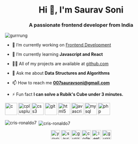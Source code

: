<h1 align="center">Hi 👋, I'm Saurav Soni</h1>
<h3 align="center">A passionate frontend developer from India</h3>

<p align="left"> <img src="https://komarev.com/ghpvc/?username=gurrrung" alt="gurrrung" /> </p>

- 🔭 I’m currently working on [Frontend Development](www.google.com)

- 🌱 I’m currently learning **Javascript and React**

- 👨‍💻 All of my projects are available at [github.com](https://github.com/cris-ronaldo7/)

- 💬 Ask me about **Data Structures and Algorithms**

- 📫 How to reach me **007sauravsoni@gmail.com**

- ⚡ Fun fact **I can solve a Rubik's Cube under 3 minutes.**

<p align="left"><img src="https://devicons.github.io/devicon/devicon.git/icons/c/c-original.svg" alt="c" width="40" height="40"/> <img src="https://devicons.github.io/devicon/devicon.git/icons/cplusplus/cplusplus-original.svg" alt="cplusplus" width="40" height="40"/> <img src="https://devicons.github.io/devicon/devicon.git/icons/css3/css3-original-wordmark.svg" alt="css3" width="40" height="40"/> <img src="https://www.vectorlogo.zone/logos/git-scm/git-scm-icon.svg" alt="git" width="40" height="40"/> <img src="https://devicons.github.io/devicon/devicon.git/icons/html5/html5-original-wordmark.svg" alt="html5" width="40" height="40"/> <img src="https://devicons.github.io/devicon/devicon.git/icons/javascript/javascript-original.svg" alt="javascript" width="40" height="40"/> <img src="https://devicons.github.io/devicon/devicon.git/icons/mysql/mysql-original-wordmark.svg" alt="mysql" width="40" height="40"/> <img src="https://devicons.github.io/devicon/devicon.git/icons/php/php-original.svg" alt="php" width="40" height="40"/></p>

<p><img align="left" src="https://github-readme-stats.vercel.app/api/top-langs/?username=cris-ronaldo7&layout=compact&hide=html" alt="cris-ronaldo7" /></p>

<p>&nbsp;<img align="center" src="https://github-readme-stats.vercel.app/api?username=cris-ronaldo7&show_icons=true" alt="cris-ronaldo7" /></p>

<p align="center">
<a href="https://www.linkedin.com/in/007sauravsoni" target="blank"><img align="center" src="https://cdn.jsdelivr.net/npm/simple-icons@3.0.1/icons/linkedin.svg" alt="yoyo" height="30" width="30" /></a>
<a href="https://www.codechef.com/users/cris_ronaldo" target="blank"><img align="center" src="https://cdn.jsdelivr.net/npm/simple-icons@3.1.0/icons/codechef.svg" alt="saurabhfit" height="30" width="30" /></a>
<a href="https://https://www.hackerrank.com/cris_ronaldo" target="blank"><img align="center" src="https://cdn.jsdelivr.net/npm/simple-icons@3.0.1/icons/hackerrank.svg" alt="gurrrung" height="30" width="30" /></a>
<a href="https://codeforces.com/profile/cris_ronaldo" target="blank"><img align="center" src="https://cdn.jsdelivr.net/npm/simple-icons@3.0.1/icons/codeforces.svg" alt="codeforce" height="30" width="30" /></a>
<a href="https://leetcode.com/cris_ronaldo/" target="blank"><img align="center" src="https://cdn.jsdelivr.net/npm/simple-icons@3.0.1/icons/leetcode.svg" alt="leetcode" height="30" width="30" /></a>
<a href="https://auth.geeksforgeeks.org/user/cristiano_ronaldo/profile" target="blank"><img align="center" src="https://cdn.jsdelivr.net/npm/simple-icons@3.0.1/icons/geeksforgeeks.svg" alt="gurrrung" height="30" width="30" /></a>
</p>
